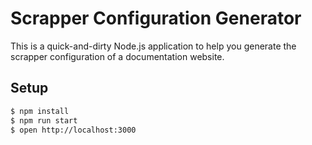 Scrapper Configuration Generator
=================================

This is a quick-and-dirty Node.js application to help you generate the scrapper configuration of a documentation website.

## Setup

```sh
$ npm install
$ npm run start
$ open http://localhost:3000
```

